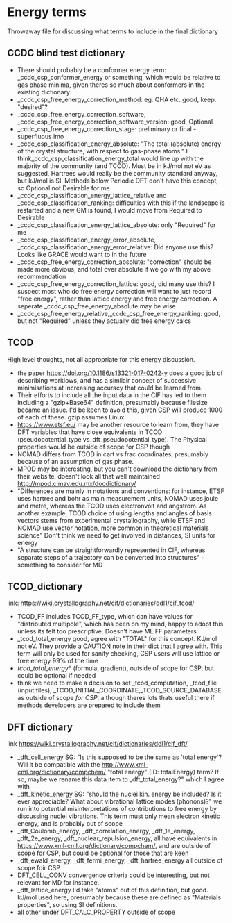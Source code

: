 # Energy terms

Throwaway file for discussing what terms to include in the final dictionary

## CCDC blind test dictionary

* There should probably be a conformer energy term: _ccdc_csp_conformer_energy or something, which would be relative to gas phase minima, given theres so much about conformers in the existing dictionary
* _ccdc_csp_free_energy_correction_method: eg. QHA etc. good, keep. "desired"?
* _ccdc_csp_free_energy_correction_software, _ccdc_csp_free_energy_correction_software_version:  good, Optional
* _ccdc_csp_free_energy_correction_stage: preliminary or final - superfluous imo
* _ccdc_csp_classification_energy_absolute: "The total (absolute) energy of the crystal structure, with respect to gas-phase atoms." I think_ccdc_csp_classification_energy_total would line up with the majority of the community (and TCOD). Must be in kJ/mol not eV as suggested, Hartrees would really be the community standard anyway, but kJ/mol is SI. Methods below Periodic DFT don't have this concept, so Optional not Desirable for me
* _ccdc_csp_classification_energy_lattice_relative and _ccdc_csp_classification_ranking: difficulties with this if the landscape is restarted and a new GM is found, I would move from Required to Desirable
* _ccdc_csp_classification_energy_lattice_absolute: only "Required" for me
* _ccdc_csp_classification_energy_error_absolute, _ccdc_csp_classification_energy_error_relative: Did anyone use this? Looks like GRACE would want to in the future
* _ccdc_csp_free_energy_correction_absolute: "correction" should be made more obvious, and total over absolute if we go with my above recommendation
* _ccdc_csp_free_energy_correction_lattice: good, did many use this? I suspect most who do free energy correction will want to just record "free energy", rather than lattice energy and free energy correction. A seperate _ccdc_csp_free_energy_absolute may be wise
* _ccdc_csp_free_energy_relative,_ccdc_csp_free_energy_ranking: good, but not "Required" unless they actually did free energy calcs

## TCOD

High level thoughts, not all appropriate for this energy discussion.

* the paper <https://doi.org/10.1186/s13321-017-0242-y> does a good job of describing worklows, and has a similair concept of successive minimisations at increasing accuracy that could be learned from.
* Their efforts to include all the input data in the CIF has led to them including a "gzip+Base64" definition, presumably because filesize became an issue. I'd be keen to avoid this, given CSP will produce 1000 of each of these. gzip assumes Linux
* <https://www.etsf.eu/> may be another resource to learn from, they have DFT variables that have close equivalents in TCOD (pseudopotential_type vs_dft_pseudopotential_type). The Physical properties would be outside of scope for CSP though
* NOMAD differs from TCOD in cart vs frac coordinates, presumably because of an assumption of gas phase.
* MPOD may be interesting, but you can't download the dictionary from their website, doesn't look all that well maintained <http://mpod.cimav.edu.mx/docdictionary/>
* "Differences are mainly in notations and conventions: for instance, ETSF uses hartree and bohr as main measurement units, NOMAD uses joule and metre, whereas the TCOD uses electronvolt and angstrom. As another example, TCOD choice of using lengths and angles of basis vectors stems from experimental crystallography, while ETSF and NOMAD use vector notation, more common in theoretical materials science" Don't think we need to get involved in distances, SI units for energy
* "A structure can be straightforwardly represented in CIF, whereas separate steps of a trajectory can be converted into structures" - something to consider for MD

## TCOD_dictionary

link: <https://wiki.crystallography.net/cif/dictionaries/ddl1/cif_tcod/>

* TCOD_FF includes TCOD_FF_type, which can have values for "distributed multipole", which has been on my mind, happy to adopt this unless its felt too prescriptive. Doesn't have ML FF parameters
* _tcod_total_energy good, agree with "TOTAL" for this concept. KJ/mol not eV. They provide a CAUTION note in their dict that I agree with. This term will only be used for sanity checking, CSP users will use lattice or free energy 99% of the time
* _tcod_total_energy_* (formula, gradient), outside of scope for CSP, but could be optional if needed
* think we need to make a decision to set _tcod_computation, _tcod_file (input files), _TCOD_INITIAL_COORDINATE,_TCOD_SOURCE_DATABASE as outside of scope _for CSP_, although theres lots thats useful there if methods developers are prepared to include them

## DFT dictionary

link <https://wiki.crystallography.net/cif/dictionaries/ddl1/cif_dft/>

* _dft_cell_energy SG: "Is this supposed to be the same as 'total energy'? Will it be compatible with the http://www.xml-cml.org/dictionary/compchem/ "total energy" (ID: totalEnergy) term? If so, maybe we rename this data item to _dft_total_energy?" which I agree with
* _dft_kinetic_energy SG: "should the nuclei kin. energy be included? Is it ever appreciable? What about vibrational lattice modes (phonons)?" we run into potential misinterpretations of contributions to free energy by discussing nuclei vibrations. This term must only mean electron kinetic energy, and is probably out of scope
* _dft_Coulomb_energy, _dft_correlation_energy, _dft_1e_energy, _dft_2e_energy, _dft_nuclear_repulsion_energy, all have equivalents in https://www.xml-cml.org/dictionary/compchem/, and are outside of scope for CSP, but could be optional for those that are keen
* _dft_ewald_energy, _dft_fermi_energy, _dft_hartree_energy all outside of scope foir CSP
* DFT_CELL_CONV convergence criteria could be interesting, but not relevant for MD for instance.
* _dft_lattice_energy I'd take "atoms" out of this definition, but good. kJ/mol used here, presumably because these are defined as "Materials properties", so using SI definitions.
* all other under DFT_CALC_PROPERTY outside of scope